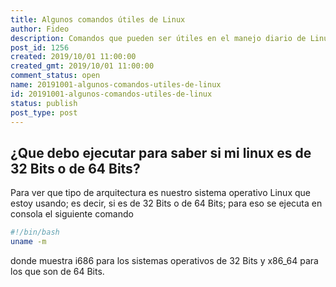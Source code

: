 ```yaml
---
title: Algunos comandos útiles de Linux
author: Fideo
description: Comandos que pueden ser útiles en el manejo diario de Linux
post_id: 1256
created: 2019/10/01 11:00:00
created_gmt: 2019/10/01 11:00:00
comment_status: open
name: 20191001-algunos-comandos-utiles-de-linux
id: 20191001-algunos-comandos-utiles-de-linux
status: publish
post_type: post
---
```



## ¿Que debo ejecutar para saber si mi linux es de 32 Bits o de 64 Bits?

Para ver que tipo de arquitectura es nuestro sistema operativo Linux que estoy usando; es decir, si es de 32 Bits o de 64 Bits; para eso se ejecuta en consola el siguiente comando

```bash
#!/bin/bash
uname -m
```

donde muestra i686 para los sistemas operativos de 32 Bits y x86_64 para los que son de 64 Bits.

